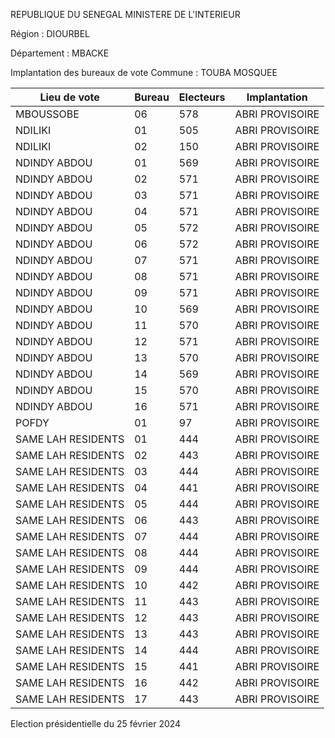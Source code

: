 REPUBLIQUE DU SENEGAL MINISTERE DE L'INTERIEUR

Région : DIOURBEL

Département : MBACKE

Implantation des bureaux de vote Commune : TOUBA MOSQUEE

| Lieu de vote | Bureau | Electeurs | Implantation |
| - | - | - | - |
| MBOUSSOBE | 06 | 578 | ABRI PROVISOIRE |
| NDILIKI | 01 | 505 | ABRI PROVISOIRE |
| NDILIKI | 02 | 150 | ABRI PROVISOIRE |
| NDINDY ABDOU | 01 | 569 | ABRI PROVISOIRE |
| NDINDY ABDOU | 02 | 571 | ABRI PROVISOIRE |
| NDINDY ABDOU | 03 | 571 | ABRI PROVISOIRE |
| NDINDY ABDOU | 04 | 571 | ABRI PROVISOIRE |
| NDINDY ABDOU | 05 | 572 | ABRI PROVISOIRE |
| NDINDY ABDOU | 06 | 572 | ABRI PROVISOIRE |
| NDINDY ABDOU | 07 | 571 | ABRI PROVISOIRE |
| NDINDY ABDOU | 08 | 571 | ABRI PROVISOIRE |
| NDINDY ABDOU | 09 | 571 | ABRI PROVISOIRE |
| NDINDY ABDOU | 10 | 569 | ABRI PROVISOIRE |
| NDINDY ABDOU | 11 | 570 | ABRI PROVISOIRE |
| NDINDY ABDOU | 12 | 571 | ABRI PROVISOIRE |
| NDINDY ABDOU | 13 | 570 | ABRI PROVISOIRE |
| NDINDY ABDOU | 14 | 569 | ABRI PROVISOIRE |
| NDINDY ABDOU | 15 | 570 | ABRI PROVISOIRE |
| NDINDY ABDOU | 16 | 571 | ABRI PROVISOIRE |
| POFDY | 01 | 97 | ABRI PROVISOIRE |
| SAME LAH RESIDENTS | 01 | 444 | ABRI PROVISOIRE |
| SAME LAH RESIDENTS | 02 | 443 | ABRI PROVISOIRE |
| SAME LAH RESIDENTS | 03 | 444 | ABRI PROVISOIRE |
| SAME LAH RESIDENTS | 04 | 441 | ABRI PROVISOIRE |
| SAME LAH RESIDENTS | 05 | 444 | ABRI PROVISOIRE |
| SAME LAH RESIDENTS | 06 | 443 | ABRI PROVISOIRE |
| SAME LAH RESIDENTS | 07 | 444 | ABRI PROVISOIRE |
| SAME LAH RESIDENTS | 08 | 444 | ABRI PROVISOIRE |
| SAME LAH RESIDENTS | 09 | 444 | ABRI PROVISOIRE |
| SAME LAH RESIDENTS | 10 | 442 | ABRI PROVISOIRE |
| SAME LAH RESIDENTS | 11 | 443 | ABRI PROVISOIRE |
| SAME LAH RESIDENTS | 12 | 443 | ABRI PROVISOIRE |
| SAME LAH RESIDENTS | 13 | 443 | ABRI PROVISOIRE |
| SAME LAH RESIDENTS | 14 | 444 | ABRI PROVISOIRE |
| SAME LAH RESIDENTS | 15 | 441 | ABRI PROVISOIRE |
| SAME LAH RESIDENTS | 16 | 442 | ABRI PROVISOIRE |
| SAME LAH RESIDENTS | 17 | 443 | ABRI PROVISOIRE |

<!-- PageNumber="27/34" -->

Election présidentielle du 25 février 2024
